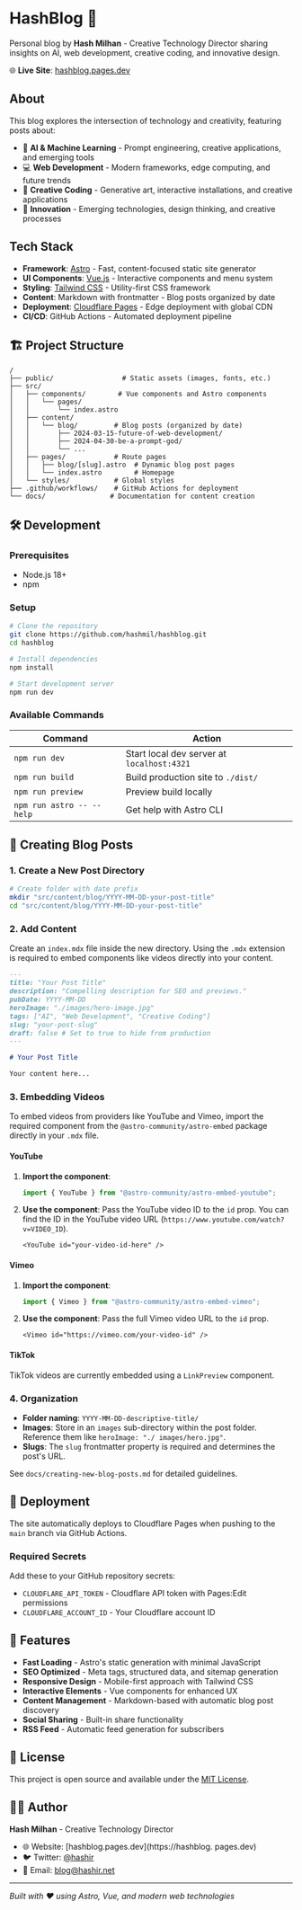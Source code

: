 # HashBlog 🚀

Personal blog by **Hash Milhan** - Creative Technology Director sharing insights on AI, web development, creative coding, and innovative design.

🌐 **Live Site**: [hashblog.pages.dev](https://hashblog.pages.dev)

## About

This blog explores the intersection of technology and creativity, featuring posts about:

- 🤖 **AI & Machine Learning** - Prompt engineering, creative applications, and emerging tools
- 💻 **Web Development** - Modern frameworks, edge computing, and future trends
- 🎨 **Creative Coding** - Generative art, interactive installations, and creative applications
- 🔮 **Innovation** - Emerging technologies, design thinking, and creative processes

## Tech Stack

- **Framework**: [Astro](https://astro.build) - Fast, content-focused static site generator
- **UI Components**: [Vue.js](https://vuejs.org) - Interactive components and menu system
- **Styling**: [Tailwind CSS](https://tailwindcss.com) - Utility-first CSS framework
- **Content**: Markdown with frontmatter - Blog posts organized by date
- **Deployment**: [Cloudflare Pages](https://pages.cloudflare.com) - Edge deployment with global CDN
- **CI/CD**: GitHub Actions - Automated deployment pipeline

## 🏗️ Project Structure

```text
/
├── public/                 # Static assets (images, fonts, etc.)
├── src/
│   ├── components/        # Vue components and Astro components
│   │   └── pages/
│   │       └── index.astro
│   ├── content/
│   │   └── blog/         # Blog posts (organized by date)
│   │       ├── 2024-03-15-future-of-web-development/
│   │       ├── 2024-04-30-be-a-prompt-god/
│   │       └── ...
│   ├── pages/            # Route pages
│   │   ├── blog/[slug].astro  # Dynamic blog post pages
│   │   └── index.astro        # Homepage
│   └── styles/           # Global styles
├── .github/workflows/    # GitHub Actions for deployment
└── docs/                # Documentation for content creation
```

## 🛠️ Development

### Prerequisites

- Node.js 18+
- npm

### Setup

```sh
# Clone the repository
git clone https://github.com/hashmil/hashblog.git
cd hashblog

# Install dependencies
npm install

# Start development server
npm run dev
```

### Available Commands

| Command                   | Action                                     |
| ------------------------- | ------------------------------------------ |
| `npm run dev`             | Start local dev server at `localhost:4321` |
| `npm run build`           | Build production site to `./dist/`         |
| `npm run preview`         | Preview build locally                      |
| `npm run astro -- --help` | Get help with Astro CLI                    |

## 📝 Creating Blog Posts

### 1. Create a New Post Directory

```sh
# Create folder with date prefix
mkdir "src/content/blog/YYYY-MM-DD-your-post-title"
cd "src/content/blog/YYYY-MM-DD-your-post-title"
```

### 2. Add Content

Create an `index.mdx` file inside the new directory. Using the `.mdx` extension is required to embed components like videos directly into your content.

```markdown
---
title: "Your Post Title"
description: "Compelling description for SEO and previews."
pubDate: YYYY-MM-DD
heroImage: "./images/hero-image.jpg"
tags: ["AI", "Web Development", "Creative Coding"]
slug: "your-post-slug"
draft: false # Set to true to hide from production
---

# Your Post Title

Your content here...
```

### 3. Embedding Videos

To embed videos from providers like YouTube and Vimeo, import the required component from the `@astro-community/astro-embed` package directly in your `.mdx` file.

#### YouTube

1.  **Import the component**:
    ```js
    import { YouTube } from "@astro-community/astro-embed-youtube";
    ```
2.  **Use the component**:
    Pass the YouTube video ID to the `id` prop. You can find the ID in the YouTube video URL (`https://www.youtube.com/watch?v=VIDEO_ID`).
    ```astro
    <YouTube id="your-video-id-here" />
    ```

#### Vimeo

1.  **Import the component**:
    ```js
    import { Vimeo } from "@astro-community/astro-embed-vimeo";
    ```
2.  **Use the component**:
    Pass the full Vimeo video URL to the `id` prop.
    ```astro
    <Vimeo id="https://vimeo.com/your-video-id" />
    ```

#### TikTok

TikTok videos are currently embedded using a `LinkPreview` component.

### 4. Organization

- **Folder naming**: `YYYY-MM-DD-descriptive-title/`
- **Images**: Store in an `images` sub-directory within
  the post folder. Reference them like `heroImage: "./
images/hero.jpg"`.
- **Slugs**: The `slug` frontmatter property is required
  and determines the post's URL.

See `docs/creating-new-blog-posts.md` for detailed
guidelines.

## 🚀 Deployment

The site automatically deploys to Cloudflare Pages when
pushing to the `main` branch via GitHub Actions.

### Required Secrets

Add these to your GitHub repository secrets:

- `CLOUDFLARE_API_TOKEN` - Cloudflare API token with
  Pages:Edit permissions
- `CLOUDFLARE_ACCOUNT_ID` - Your Cloudflare account ID

## 🎨 Features

- **Fast Loading** - Astro's static generation with
  minimal JavaScript
- **SEO Optimized** - Meta tags, structured data, and
  sitemap generation
- **Responsive Design** - Mobile-first approach with
  Tailwind CSS
- **Interactive Elements** - Vue components for enhanced
  UX
- **Content Management** - Markdown-based with automatic
  blog post discovery
- **Social Sharing** - Built-in share functionality
- **RSS Feed** - Automatic feed generation for
  subscribers

## 📄 License

This project is open source and available under the [MIT
License](LICENSE).

## 👨‍💻 Author

**Hash Milhan** - Creative Technology Director

- 🌐 Website: [hashblog.pages.dev](https://hashblog.
  pages.dev)
- 🐦 Twitter: [@hashir](https://twitter.com/hashir)
- 📧 Email: blog@hashir.net

---

_Built with ❤️ using Astro, Vue, and modern web
technologies_
